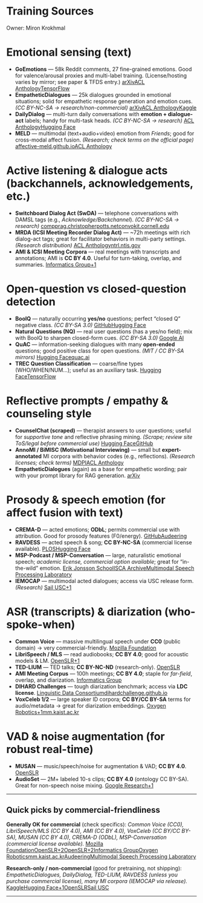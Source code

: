 # Training Sources

Owner: Miron Krokhmal

# Emotional sensing (text)

- **GoEmotions** — 58k Reddit comments, 27 fine-grained emotions. Good for valence/arousal proxies and multi-label training. (License/hosting varies by mirror; see paper & TFDS entry.) [arXiv](https://arxiv.org/abs/2005.00547?utm_source=chatgpt.com)[ACL Anthology](https://aclanthology.org/2020.acl-main.372/?utm_source=chatgpt.com)[TensorFlow](https://www.tensorflow.org/datasets/catalog/goemotions?utm_source=chatgpt.com)
- **EmpatheticDialogues** — 25k dialogues grounded in emotional situations; solid for empathetic response generation and emotion cues. *(CC BY-NC-SA → research/non-commercial)* [arXiv](https://arxiv.org/abs/1811.00207?utm_source=chatgpt.com)[ACL Anthology](https://aclanthology.org/P19-1534/?utm_source=chatgpt.com)[Kaggle](https://www.kaggle.com/datasets/atharvjairath/empathetic-dialogues-facebook-ai?utm_source=chatgpt.com)
- **DailyDialog** — multi-turn daily conversations with **emotion + dialogue-act** labels; handy for multi-task heads. *(CC BY-NC-SA → research)* [ACL Anthology](https://aclanthology.org/I17-1099/?utm_source=chatgpt.com)[Hugging Face](https://huggingface.co/datasets/roskoN/dailydialog?utm_source=chatgpt.com)
- **MELD** — multimodal (text+audio+video) emotion from *Friends*; good for cross-modal affect fusion. *(Research; check terms on the official page)* [affective-meld.github.io](https://affective-meld.github.io/?utm_source=chatgpt.com)[ACL Anthology](https://aclanthology.org/P19-1050/?utm_source=chatgpt.com)

# Active listening & dialogue acts (backchannels, acknowledgements, etc.)

- **Switchboard Dialog Act (SwDA)** — telephone conversations with DAMSL tags (e.g., *Acknowledge/Backchannel*). *(CC BY-NC-SA → research)* [compprag.christopherpotts.net](https://compprag.christopherpotts.net/swda.html?utm_source=chatgpt.com)[convokit.cornell.edu](https://convokit.cornell.edu/documentation/switchboard.html?utm_source=chatgpt.com)
- **MRDA (ICSI Meeting Recorder Dialog Act)** — ~72h meetings with rich dialog-act tags; great for facilitator behaviors in multi-party settings. *(Research distribution)* [ACL Anthology](https://aclanthology.org/W04-2319/?utm_source=chatgpt.com)[ntrl.ntis.gov](https://ntrl.ntis.gov/NTRL/dashboard/searchResults/titleDetail/ADA460980.xhtml?utm_source=chatgpt.com)
- **AMI & ICSI Meeting Corpora** — real meetings with transcripts and annotations; AMI is **CC BY 4.0**. Useful for turn-taking, overlap, and summaries. [Informatics Group+1](https://groups.inf.ed.ac.uk/ami/corpus/?utm_source=chatgpt.com)

# Open-question vs closed-question detection

- **BoolQ** — naturally occurring **yes/no** questions; perfect “closed Q” negative class. *(CC BY-SA 3.0)* [GitHub](https://github.com/google-research-datasets/boolean-questions?utm_source=chatgpt.com)[Hugging Face](https://huggingface.co/datasets/google/boolq?utm_source=chatgpt.com)
- **Natural Questions (NQ)** — real user questions (has a yes/no field); mix with BoolQ to sharpen closed-form cues. *(CC BY-SA 3.0)* [Google AI](https://ai.google.com/research/NaturalQuestions/download?utm_source=chatgpt.com)
- **QuAC** — information-seeking dialogues with many **open-ended** questions; good positive class for open questions. *(MIT / CC BY-SA mirrors)* [Hugging Face](https://huggingface.co/datasets/allenai/quac?utm_source=chatgpt.com)[quac.ai](https://quac.ai/?utm_source=chatgpt.com)
- **TREC Question Classification** — coarse/fine types (WHO/WHEN/NUM…); useful as an auxiliary task. [Hugging Face](https://huggingface.co/datasets/CogComp/trec?utm_source=chatgpt.com)[TensorFlow](https://www.tensorflow.org/datasets/catalog/trec?utm_source=chatgpt.com)

# Reflective prompts / empathy & counseling style

- **CounselChat (scraped)** — therapist answers to user questions; useful for *supportive tone* and reflective phrasing mining. *(Scrape; review site ToS/legal before commercial use)* [Hugging Face](https://huggingface.co/datasets/nbertagnolli/counsel-chat?utm_source=chatgpt.com)[GitHub](https://github.com/nbertagnolli/counsel-chat?utm_source=chatgpt.com)
- **AnnoMI / BiMISC (Motivational Interviewing)** — small but **expert-annotated** MI corpora with behavior codes (e.g., reflections). *(Research licenses; check terms)* [MDPI](https://www.mdpi.com/1999-5903/15/3/110?utm_source=chatgpt.com)[ACL Anthology](https://aclanthology.org/2024.lrec-main.498/?utm_source=chatgpt.com)
- **EmpatheticDialogues** (again) as a base for empathetic wording; pair with your prompt library for RAG generation. [arXiv](https://arxiv.org/abs/1811.00207?utm_source=chatgpt.com)

# Prosody & speech emotion (for affect fusion with text)

- **CREMA-D** — acted emotions; **ODbL**; permits commercial use with attribution. Good for prosody features (F0/energy). [GitHub](https://github.com/CheyneyComputerScience/CREMA-D?utm_source=chatgpt.com)[Audeering](https://audeering.github.io/datasets/datasets/crema-d.html?utm_source=chatgpt.com)
- **RAVDESS** — acted speech & song; **CC BY-NC-SA** (commercial license available). [PLOS](https://journals.plos.org/plosone/article?id=10.1371%2Fjournal.pone.0196391&utm_source=chatgpt.com)[Hugging Face](https://huggingface.co/datasets/ehcalabres/ravdess_speech?utm_source=chatgpt.com)
- **MSP-Podcast / MSP-Conversation** — large, naturalistic emotional speech; *academic license, commercial option available*; great for “in-the-wild” emotion. [Erik Jonsson School](https://ecs.utdallas.edu/research/researchlabs/msp-lab/MSP-Podcast.html?utm_source=chatgpt.com)[ISCA Archive](https://www.isca-archive.org/interspeech_2020/martinezlucas20_interspeech.pdf?utm_source=chatgpt.com)[Multimodal Speech Processing Laboratory](https://www.lab-msp.com/MSP/MSP-Conversation.html?utm_source=chatgpt.com)
- **IEMOCAP** — multimodal acted dialogues; access via USC release form. *(Research)* [Sail USC+1](https://sail.usc.edu/iemocap/?utm_source=chatgpt.com)

# ASR (transcripts) & diarization (who-spoke-when)

- **Common Voice** — massive multilingual speech under **CC0** (public domain) → very commercial-friendly. [Mozilla Foundation](https://www.mozillafoundation.org/en/blog/common-voice-18-dataset-release/?utm_source=chatgpt.com)
- **LibriSpeech / MLS** — read audiobooks; **CC BY 4.0**; good for acoustic models & LM. [OpenSLR+1](https://www.openslr.org/12?utm_source=chatgpt.com)
- **TED-LIUM** — TED talks; **CC BY-NC-ND** (research-only). [OpenSLR](https://www.openslr.org/51/?utm_source=chatgpt.com)
- **AMI Meeting Corpus** — 100h meetings; **CC BY 4.0**; staple for *far-field*, overlap, and diarization. [Informatics Group](https://groups.inf.ed.ac.uk/ami/corpus/license.shtml?utm_source=chatgpt.com)
- **DIHARD Challenges** — tough diarization benchmark; access via **LDC license**. [Linguistic Data Consortium](https://catalog.ldc.upenn.edu/LDC2022S14?utm_source=chatgpt.com)[dihardchallenge.github.io](https://dihardchallenge.github.io/dihard3/registration.html?utm_source=chatgpt.com)
- **VoxCeleb 1/2** — large speaker ID corpora; **CC BY/CC BY-SA** terms for audio/metadata → great for diarization embeddings. [Oxygen Robotics+1](https://www.robots.ox.ac.uk/~vgg/data/voxceleb/files/license.txt?utm_source=chatgpt.com)[mm.kaist.ac.kr](https://mm.kaist.ac.kr/datasets/voxceleb/?utm_source=chatgpt.com)

# VAD & noise augmentation (for robust real-time)

- **MUSAN** — music/speech/noise for augmentation & VAD; **CC BY 4.0**. [OpenSLR](https://www.openslr.org/17/?utm_source=chatgpt.com)
- **AudioSet** — 2M+ labeled 10-s clips; **CC BY 4.0** (ontology CC BY-SA). Great for non-speech noise mixing. [Google Research+1](https://research.google.com/audioset/download.html?utm_source=chatgpt.com)

---

## Quick picks by **commercial-friendliness**

**Generally OK for commercial** (check specifics): *Common Voice (CC0), LibriSpeech/MLS (CC BY 4.0), AMI (CC BY 4.0), VoxCeleb (CC BY/CC BY-SA), MUSAN (CC BY 4.0), CREMA-D (ODbL), MSP-Conversation (commercial license available).* [Mozilla Foundation](https://www.mozillafoundation.org/en/blog/common-voice-18-dataset-release/?utm_source=chatgpt.com)[OpenSLR+2OpenSLR+2](https://www.openslr.org/12?utm_source=chatgpt.com)[Informatics Group](https://groups.inf.ed.ac.uk/ami/corpus/license.shtml?utm_source=chatgpt.com)[Oxygen Robotics](https://www.robots.ox.ac.uk/~vgg/data/voxceleb/files/license.txt?utm_source=chatgpt.com)[mm.kaist.ac.kr](https://mm.kaist.ac.kr/datasets/voxceleb/?utm_source=chatgpt.com)[Audeering](https://audeering.github.io/datasets/datasets/crema-d.html?utm_source=chatgpt.com)[Multimodal Speech Processing Laboratory](https://www.lab-msp.com/MSP/MSP-Conversation.html?utm_source=chatgpt.com)

**Research-only / non-commercial** (good for pretraining, not shipping): *EmpatheticDialogues, DailyDialog, TED-LIUM, RAVDESS (unless you purchase commercial license), many MI corpora (IEMOCAP via release).* [Kaggle](https://www.kaggle.com/datasets/atharvjairath/empathetic-dialogues-facebook-ai?utm_source=chatgpt.com)[Hugging Face+1](https://huggingface.co/datasets/roskoN/dailydialog?utm_source=chatgpt.com)[OpenSLR](https://www.openslr.org/51/?utm_source=chatgpt.com)[Sail USC](https://sail.usc.edu/iemocap/iemocap_release.htm?utm_source=chatgpt.com)

---